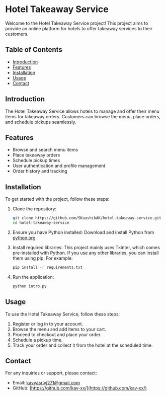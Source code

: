 # Hotel Takeaway Service

Welcome to the Hotel Takeaway Service project! This project aims to provide an online platform for hotels to offer takeaway services to their customers.

## Table of Contents
- [Introduction](#introduction)
- [Features](#features)
- [Installation](#installation)
- [Usage](#usage)
- [Contact](#contact)

## Introduction
The Hotel Takeaway Service allows hotels to manage and offer their menu items for takeaway orders. Customers can browse the menu, place orders, and schedule pickups seamlessly.

## Features
- Browse and search menu items
- Place takeaway orders
- Schedule pickup times
- User authentication and profile management
- Order history and tracking

## Installation
To get started with the project, follow these steps:

1. Clone the repository:
    ```sh
    git clone https://github.com/SKaushikAK/hotel-takeaway-service.git
    cd hotel-takeaway-service
    ```
2. Ensure you have Python installed: Download and install Python from [python.org](https://www.python.org/).

3. Install required libraries: This project mainly uses Tkinter, which comes pre-installed with Python. If you use any other libraries, you can install them using pip. For example:
    ```sh
    pip install -r requirements.txt
    ```

4. Run the application:
    ```sh
    python intro.py
    ```

## Usage
To use the Hotel Takeaway Service, follow these steps:

1. Register or log in to your account.
2. Browse the menu and add items to your cart.
3. Proceed to checkout and place your order.
4. Schedule a pickup time.
5. Track your order and collect it from the hotel at the scheduled time.

## Contact
For any inquiries or support, please contact:

- Email: [kavyasrivj271@gmail.com](mailto:kavyasrivj271@gmail.com)
- GitHub: [https://github.com/kav-xx/](https://github.com/kav-xx/)
